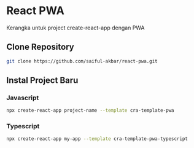 # React PWA
Kerangka untuk project create-react-app dengan PWA

## Clone Repository
```bash
git clone https://github.com/saiful-akbar/react-pwa.git
```
## Instal Project Baru

### Javascript
```bash
npx create-react-app project-name --template cra-template-pwa
```

### Typescript
```bash
npx create-react-app my-app --template cra-template-pwa-typescript
```
